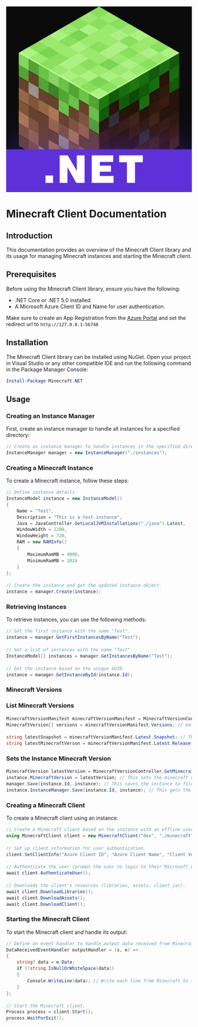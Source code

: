 ![](/Icons/Minecraft.jpg)
# Minecraft Client Documentation

## Introduction
This documentation provides an overview of the Minecraft Client library and its usage for managing Minecraft instances and starting the Minecraft client.

## Prerequisites
Before using the Minecraft Client library, ensure you have the following:

- .NET Core or .NET 5.0 installed.
- A Microsoft Azure Client ID and Name for user authentication.   

Make sure to create an App Registration from the [Azure Portal](https://portal.azure.com/#view/Microsoft_AAD_IAM/ActiveDirectoryMenuBlade/~/RegisteredApps) and set the redirect url to `http://127.0.0.1:56748`
## Installation
The Minecraft Client library can be installed using NuGet. Open your project in Visual Studio or any other compatible IDE and run the following command in the Package Manager Console:

```powershell
Install-Package Minecraft.NET
```

## Usage

### Creating an Instance Manager
First, create an instance manager to handle all instances for a specified directory:

```csharp
// Create an instance manager to handle instances in the specified directory.
InstanceManager manager = new InstanceManager("./instances");
```

### Creating a Minecraft Instance
To create a Minecraft instance, follow these steps:

```csharp
// Define instance details
InstanceModel instance = new InstanceModel()
{
    Name = "Test",
    Description = "This is a test instance",
    Java = JavaController.GetLocalJVMInstallations("./java").Latest,
    WindowWidth = 1280,
    WindowHeight = 720,
    RAM = new RAMInfo()
    {
        MaximumRamMB = 4096,
        MinimumRamMB = 1024
    }
};

// Create the instance and get the updated instance object.
instance = manager.Create(instance);
```

### Retrieving Instances
To retrieve instances, you can use the following methods:

```csharp
// Get the first instance with the name "Test".
instance = manager.GetFirstInstancesByName("Test");

// Get a list of instances with the name "Test".
InstanceModel[] instances = manager.GetInstancesByName("Test");

// Get the instance based on the unique GUID.
instance = manager.GetInstanceById(instance.Id);
```

### Minecraft Versions

### List Minecraft Versions
```csharp
MinecraftVersionManifest minecraftVersionManifest = MinecraftVersionController.GetMinecraftVersionManifest().Value; // Gets a minecraft version manifest from mojang
MinecraftVersion[] versions = minecraftVersionManifest.Versions; // Gets a list of all minecraft versions, releases and snapshots

string latestSnapshot = minecraftVersionManifest.Latest.Snapshot; // The latest Minecraft Snapshot Version as a string
string latestMinecraftVerson = minecraftVersionManifest.Latest.Release; // The latest Minecraft Version as a string

```
### Sets the Instance Minecraft Version
```csharp
MinecraftVersion latestVersion = MinecraftVersionController.GetMinecraftVersionByName(latestMinecraftVerson).Value; // Creates a MinecraftVersion object based on the version string
instance.MinecraftVersion = latestVersion; // This sets the minecraft version to the latest
manager.Save(instance.Id, instance); // This saves the instance to file
instance.InstanceManager.Save(instance.Id, instance); // This gets the instance manager from the instance and saves it to file.
```

### Creating a Minecraft Client
To create a Minecraft client using an instance:

```csharp
// Create a Minecraft client based on the instance with an offline user.
using MinecraftClient client = new MinecraftClient("dev", "./minecraft", instance);

// Set up client information for user authentication.
client.SetClientInfo("Azure Client ID", "Azure Client Name", "Client Version");

// Authenticate the user (prompt the user to login to their Microsoft Account).
await client.AuthenticateUser();

// Downloads the client's resources (libraries, assets, client jar).
await client.DownloadLibraries();
await client.DownloadAssets();
await client.DownloadClient();
```

### Starting the Minecraft Client
To start the Minecraft client and handle its output:

```csharp
// Define an event handler to handle output data received from Minecraft.
DataReceivedEventHandler outputHandler = (s, e) =>
{
    string? data = e.Data;
    if (!string.IsNullOrWhiteSpace(data))
    {
        Console.WriteLine(data); // Write each line from Minecraft to the console.
    }
};

// Start the Minecraft client.
Process process = client.Start();
process.WaitForExit();
```

